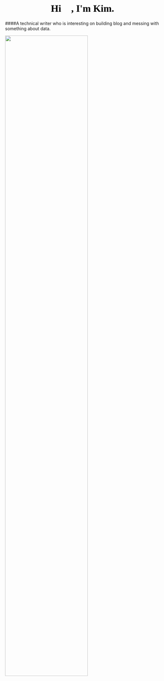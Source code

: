 <h1 style="text-align:center;font-family:等线;color:black;font-size:31.8px">Hi 👋, I'm Kim.</h1>

####A technical writer who is interesting on building blog and messing with something about data.

<img src="https://github-readme-stats.vercel.app/api?username=Kimwangqing&theme=cobalt&show_icons=true" width="73%" />



